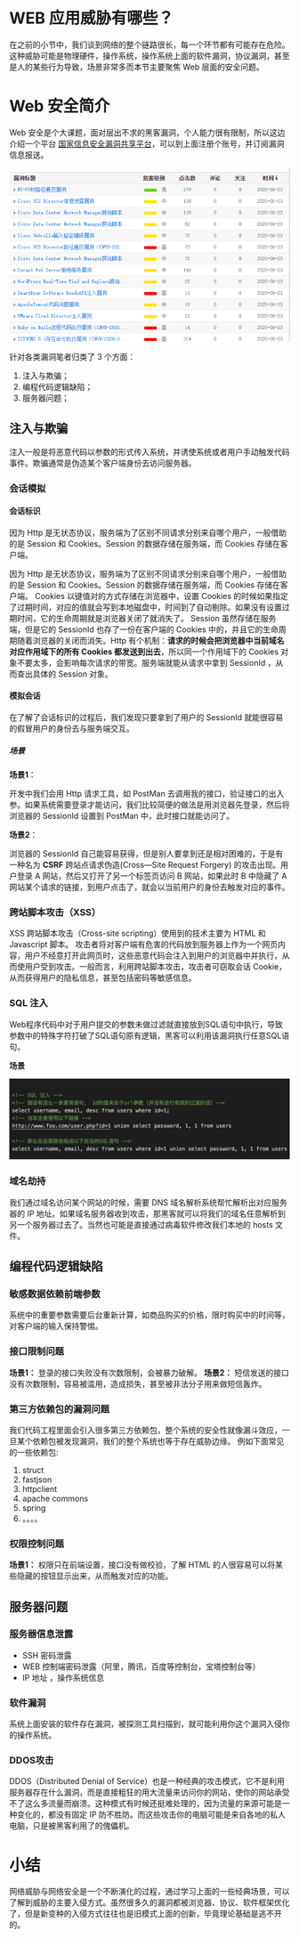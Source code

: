 # WEB 应用威胁有哪些？

在之前的小节中，我们谈到网络的整个链路很长，每一个环节都有可能存在危险。这种威胁可能是物理硬件，操作系统，操作系统上面的软件漏洞，协议漏洞，甚至是人的某些行为导致，场景非常多而本节主要聚焦 Web 层面的安全问题。

# Web 安全简介

Web 安全是个大课题，面对层出不求的黑客漏洞，个人能力很有限制，所以这边介绍一个平台 [国家信息安全漏洞共享平台](https://www.cnvd.org.cn/flaw/typelist?typeId=29)，可以到上面注册个账号，并订阅漏洞信息报送。

![image-20201202160631392](WEB_SELF_01WEB应用威胁/image-20201202160631392.png)

针对各类漏洞笔者归类了 3 个方面：

1. 注入与欺骗；
2. 编程代码逻辑缺陷；
3. 服务器问题；

##  注入与欺骗

注入一般是将恶意代码以参数的形式传入系统，并诱使系统或者用户手动触发代码事件。欺骗通常是伪造某个客户端身份去访问服务器。

### 会话模拟

#### 会话标识

因为 Http 是无状态协议，服务端为了区别不同请求分别来自哪个用户，一般借助的是 Session 和 Cookies。Session 的数据存储在服务端，而 Cookies 存储在客户端。

因为 Http 是无状态协议，服务端为了区别不同请求分别来自哪个用户，一般借助的是 Session 和 Cookies。Session 的数据存储在服务端，而 Cookies 存储在客户端。
Cookies 以键值对的方式存储在浏览器中，设置 Cookies 的时候如果指定了过期时间，对应的值就会写到本地磁盘中，时间到了自动剔除。如果没有设置过期时间，它的生命周期就是浏览器关闭了就消失了。
Session 虽然存储在服务端，但是它的 SessionId 也存了一份在客户端的 Cookies 中的，并且它的生命周期随着浏览器的关闭而消失。Http 有个机制：**请求的时候会把浏览器中当前域名对应作用域下的所有 Cookies 都发送到出去**，所以同一个作用域下的 Cookies 对象不要太多，会影响每次请求的带宽。服务端就能从请求中拿到 SessionId ，从而查出具体的 Session 对象。

#### 模拟会话

在了解了会话标识的过程后，我们发现只要拿到了用户的 SessionId 就能很容易的假冒用户的身份去与服务端交互。

##### 场景

**场景1**：

开发中我们会用 Http 请求工具，如 PostMan 去调用我的接口，验证接口的出入参。如果系统需要登录才能访问，我们比较简便的做法是用浏览器先登录，然后将浏览器的 SessionId 设置到 PostMan 中，此时接口就能访问了。

**场景2**：

浏览器的 SessionId 自己能容易获得，但是别人要拿到还是相对困难的，于是有一种名为 **CSRF** 跨站点请求伪造(Cross—Site Request Forgery) 的攻击出现。用户登录 A 网站，然后又打开了另一个标签页访问 B 网站，如果此时 B 中隐藏了 A 网站某个请求的链接，到用户点击了，就会以当前用户的身份去触发对应的事件。

### 跨站脚本攻击（XSS）

XSS 跨站脚本攻击（Cross-site scripting）使用到的技术主要为 HTML 和 Javascript 脚本。
攻击者将对客户端有危害的代码放到服务器上作为一个网页内容，用户不经意打开此网页时，这些恶意代码会注入到用户的浏览器中并执行，从而使用户受到攻击。一般而言，利用跨站脚本攻击，攻击者可窃取会话 Cookie，从而获得用户的隐私信息，甚至包括密码等敏感信息。

### SQL 注入

Web程序代码中对于用户提交的参数未做过滤就直接放到SQL语句中执行，导致参数中的特殊字符打破了SQL语句原有逻辑，黑客可以利用该漏洞执行任意SQL语句。

**场景**

![image-20201202161902479](WEB_SELF_01WEB应用威胁/image-20201202161902479.png)

###  域名劫持

我们通过域名访问某个网站的时候，需要 DNS 域名解析系统帮忙解析出对应服务器的 IP 地址。如果域名服务器收到攻击，那黑客就可以将我们的域名任意解析到另一个服务器过去了。当然也可能是直接通过病毒软件修改我们本地的 hosts 文件。

## 编程代码逻辑缺陷

### 敏感数据依赖前端参数

系统中的重要参数需要后台重新计算，如商品购买的价格，限时购买中的时间等，对客户端的输入保持警惕。

### 接口限制问题

**场景1：** 登录的接口失败没有次数限制，会被暴力破解。
**场景2：** 短信发送的接口没有次数限制，容易被滥用，造成损失，甚至被非法分子用来做短信轰炸。

### 第三方依赖包的漏洞问题

我们代码工程里面会引入很多第三方依赖包，整个系统的安全性就像漏斗效应，一旦某个依赖包被发现漏洞，我们的整个系统也等于存在威胁边缘。
例如下面常见的一些依赖包:

1. struct
2. fastjson
3. httpclient
4. apache commons
5. spring
6. 。。。。

### 权限控制问题

**场景1：** 权限只在前端设置，接口没有做校验，了解 HTML 的人很容易可以将某些隐藏的按钮显示出来，从而触发对应的功能。



## 服务器问题

### 服务器信息泄露

- SSH 密码泄露
- WEB 控制端密码泄露（阿里，腾讯，百度等控制台，宝塔控制台等）
- IP 地址 ，操作系统信息

### 软件漏洞

系统上面安装的软件存在漏洞，被探测工具扫描到，就可能利用你这个漏洞入侵你的操作系统。

### DDOS攻击

DDOS（Distributed Denial of Service）也是一种经典的攻击模式，它不是利用服务器存在什么漏洞，而是直接粗狂的用大流量来访问你的网站，使你的网站承受不了这么多流量而崩溃。这种模式有时候还挺难处理的，因为流量的来源可能是一种变化的，都没有固定 IP 防不胜防。而这些攻击你的电脑可能是来自各地的私人电脑，只是被黑客利用了的傀儡机。

# 小结

网络威胁与网络安全是一个不断演化的过程，通过学习上面的一些经典场景，可以了解到威胁的主要入侵方式。虽然很多久的漏洞都被浏览器、协议、软件框架优化了，但是新变种的入侵方式往往也是旧模式上面的创新，毕竟理论基础是逃不开的。



